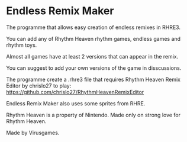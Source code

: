 # Endless Remix Maker
The programme that allows easy creation of endless remixes in RHRE3.

You can add any of Rhythm Heaven rhythm games, endless games and rhythm toys.

Almost all games have at least 2 versions that can appear in the remix.

You can suggest to add your own versions of the game in disscussions.


The programme create a .rhre3 file that requires Rhythm Heaven Remix Editor by chrislo27 to play:
https://github.com/chrislo27/RhythmHeavenRemixEditor

Endless Remix Maker also uses some sprites from RHRE.


Rhythm Heaven is a property of Nintendo. Made only on strong love for Rhythm Heaven.

Made by Virusgames.
